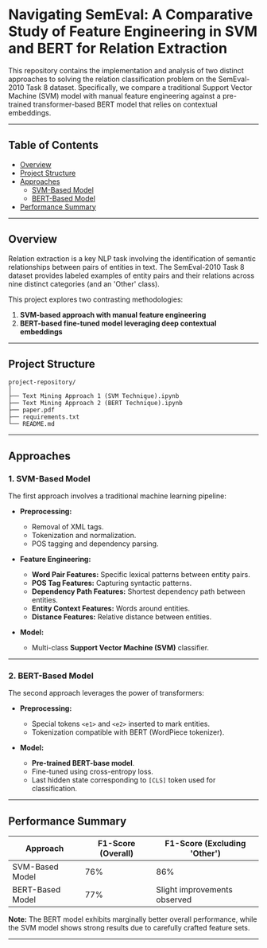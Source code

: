 # Navigating SemEval: A Comparative Study of Feature Engineering in SVM and BERT for Relation Extraction

This repository contains the implementation and analysis of two distinct approaches to solving the relation classification problem on the SemEval-2010 Task 8 dataset. Specifically, we compare a traditional Support Vector Machine (SVM) model with manual feature engineering against a pre-trained transformer-based BERT model that relies on contextual embeddings.

---

## Table of Contents
- [Overview](#overview)
- [Project Structure](#project-structure)
- [Approaches](#approaches)
  - [SVM-Based Model](#1-svm-based-model)
  - [BERT-Based Model](#2-bert-based-model)
- [Performance Summary](#performance-summary)

---

## Overview

Relation extraction is a key NLP task involving the identification of semantic relationships between pairs of entities in text. The SemEval-2010 Task 8 dataset provides labeled examples of entity pairs and their relations across nine distinct categories (and an 'Other' class).

This project explores two contrasting methodologies:
1. **SVM-based approach with manual feature engineering**
2. **BERT-based fine-tuned model leveraging deep contextual embeddings**

---

## Project Structure
```
project-repository/
│
├── Text Mining Approach 1 (SVM Technique).ipynb
├── Text Mining Approach 2 (BERT Technique).ipynb
├── paper.pdf
├── requirements.txt
└── README.md
```
---

## Approaches

### 1. SVM-Based Model

The first approach involves a traditional machine learning pipeline:

- **Preprocessing:**
  - Removal of XML tags.
  - Tokenization and normalization.
  - POS tagging and dependency parsing.

- **Feature Engineering:**
  - **Word Pair Features:** Specific lexical patterns between entity pairs.
  - **POS Tag Features:** Capturing syntactic patterns.
  - **Dependency Path Features:** Shortest dependency path between entities.
  - **Entity Context Features:** Words around entities.
  - **Distance Features:** Relative distance between entities.
  
- **Model:**
  - Multi-class **Support Vector Machine (SVM)** classifier.

---

### 2. BERT-Based Model

The second approach leverages the power of transformers:

- **Preprocessing:**
  - Special tokens `<e1>` and `<e2>` inserted to mark entities.
  - Tokenization compatible with BERT (WordPiece tokenizer).

- **Model:**
  - **Pre-trained BERT-base model**.
  - Fine-tuned using cross-entropy loss.
  - Last hidden state corresponding to `[CLS]` token used for classification.

---

## Performance Summary

| Approach          | F1-Score (Overall) | F1-Score (Excluding 'Other') |
|-------------------|-------------------|------------------------------|
| SVM-Based Model   | 76%               | 86%                          |
| BERT-Based Model  | 77%               | Slight improvements observed |

**Note:** The BERT model exhibits marginally better overall performance, while the SVM model shows strong results due to carefully crafted feature sets.

---
